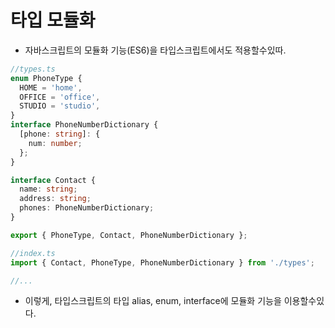 # 타입 모듈화
- 자바스크립트의 모듈화 기능(ES6)을 타입스크립트에서도 적용할수있따.

```typescript
//types.ts
enum PhoneType {
  HOME = 'home',
  OFFICE = 'office',
  STUDIO = 'studio',
}
interface PhoneNumberDictionary {
  [phone: string]: {
    num: number;
  };
}

interface Contact {
  name: string;
  address: string;
  phones: PhoneNumberDictionary;
}

export { PhoneType, Contact, PhoneNumberDictionary };

```

```typescript
//index.ts
import { Contact, PhoneType, PhoneNumberDictionary } from './types';

//... 
```

- 이렇게, 타입스크립트의 타입 alias, enum, interface에 모듈화 기능을 이용할수있다.
